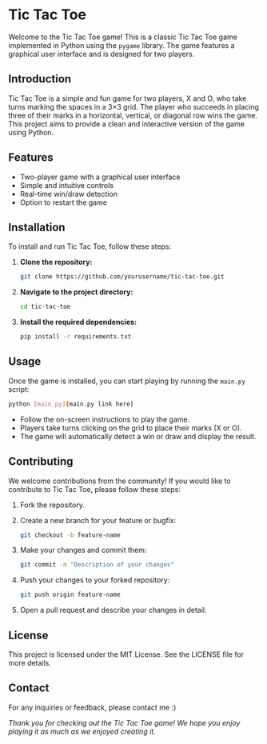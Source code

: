 # Tic Tac Toe

Welcome to the Tic Tac Toe game! This is a classic Tic Tac Toe game implemented in Python using the `pygame` library. The game features a graphical user interface and is designed for two players.

## Introduction

Tic Tac Toe is a simple and fun game for two players, X and O, who take turns marking the spaces in a 3×3 grid. The player who succeeds in placing three of their marks in a horizontal, vertical, or diagonal row wins the game. This project aims to provide a clean and interactive version of the game using Python.

## Features

- Two-player game with a graphical user interface
- Simple and intuitive controls
- Real-time win/draw detection
- Option to restart the game

## Installation

To install and run Tic Tac Toe, follow these steps:

1. **Clone the repository:**
    ```sh
    git clone https://github.com/yourusername/tic-tac-toe.git
    ```
2. **Navigate to the project directory:**
    ```sh
    cd tic-tac-toe
    ```
3. **Install the required dependencies:**
    ```sh
    pip install -r requirements.txt
    ```

## Usage

Once the game is installed, you can start playing by running the `main.py` script:
```sh
python [main.py](main.py link here)
```

- Follow the on-screen instructions to play the game.
- Players take turns clicking on the grid to place their marks (X or O).
- The game will automatically detect a win or draw and display the result.

## Contributing

We welcome contributions from the community! If you would like to contribute to Tic Tac Toe, please follow these steps:

1. Fork the repository.

2. Create a new branch for your feature or bugfix:
    ```sh
    git checkout -b feature-name
    ```

3. Make your changes and commit them:
    ```sh
    git commit -m "Description of your changes"
    ```

4. Push your changes to your forked repository:
    ```sh
    git push origin feature-name
    ```

5. Open a pull request and describe your changes in detail.

## License
This project is licensed under the MIT License. See the LICENSE file for more details.

## Contact
For any inquiries or feedback, please contact me :)

*Thank you for checking out the Tic Tac Toe game! We hope you enjoy playing it as much as we enjoyed creating it.*